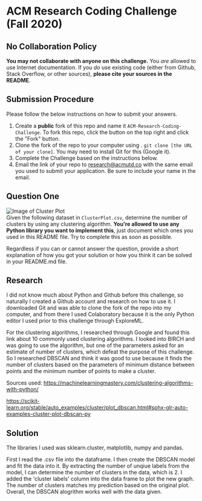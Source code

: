 # ACM Research Coding Challenge (Fall 2020)

## No Collaboration Policy

**You may not collaborate with anyone on this challenge.** You _are_ allowed to use Internet documentation. If you _do_ use existing code (either from Github, Stack Overflow, or other sources), **please cite your sources in the README**.

## Submission Procedure

Please follow the below instructions on how to submit your answers.

1. Create a **public** fork of this repo and name it `ACM-Research-Coding-Challenge`. To fork this repo, click the button on the top right and click the "Fork" button.
2. Clone the fork of the repo to your computer using . `git clone [the URL of your clone]`. You may need to install Git for this (Google it).
3. Complete the Challenge based on the instructions below.
4. Email the link of your repo to research@acmutd.co with the same email you used to submit your application. Be sure to include your name in the email.

## Question One

![Image of Cluster Plot](ClusterPlot.png)
<br/>
Given the following dataset in `ClusterPlot.csv`, determine the number of clusters by using any clustering algorithm. **You're allowed to use any Python library you want to implement this**, just document which ones you used in this README file. Try to complete this as soon as possible.

Regardless if you can or cannot answer the question, provide a short explanation of how you got your solution or how you think it can be solved in your README.md file.

## Research

I did not know much about Python and Github before this challenge, so naturally I created a Github account and research on how to use it. I downloaded Git and was able to clone the fork of the repo into my computer, and from there I used Colaboratory because it is the only Python editor I used prior to this challenge through ExploreML. 

For the clustering algorithms, I researched through Google and found this link about 10 commonly used clustering algorithms. I looked into BIRCH and was going to use the algorithm, but one of the parameters asked for an estimate of number of clusters, which defeat the purpose of this challenge. So I researched DBSCAN and think it was good to use because it finds the number of clusters based on the parameters of minimum distance between points and the minimum number of points to make a cluster.

Sources used: 
https://machinelearningmastery.com/clustering-algorithms-with-python/
              
https://scikit-learn.org/stable/auto_examples/cluster/plot_dbscan.html#sphx-glr-auto-examples-cluster-plot-dbscan-py

## Solution

The libraries I used was sklearn.cluster, matplotlib, numpy and pandas.

First I read the .csv file into the dataframe. I then create the DBSCAN model and fit the data into it. By extracting the number of unqiue labels from the model, I can determine the number of clusters in the data, which is 2. I added the 'cluster labels' column into the data frame to plot the new graph. The number of clusters matches my prediction based on the original plot. Overall, the DBSCAN alogrithm works well with the data given.
